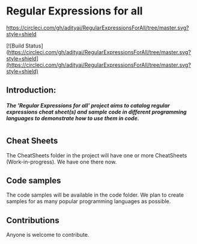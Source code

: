 # Regular Expressions for all

https://circleci.com/gh/adityai/RegularExpressionsForAll/tree/master.svg?style=shield


[![Build Status](https://circleci.com/gh/adityai/RegularExpressionsForAll/tree/master.svg?style=shield](https://circleci.com/gh/adityai/RegularExpressionsForAll/tree/master.svg?style=shield)


## Introduction:
##### The 'Regular Expressions for all' project aims to catalog regular expressions cheat sheet(s) and sample code in different programming languages to demonstrate how to use them in code.

#
#
## Cheat Sheets
The CheatSheets folder in the project will have one or more CheatSheets (Work-in-progress). We have one there now.

## Code samples
The code samples will be available in the code folder. We plan to create samples for as many popular programming languages as possible.

## Contributions
Anyone is welcome to contribute. 

